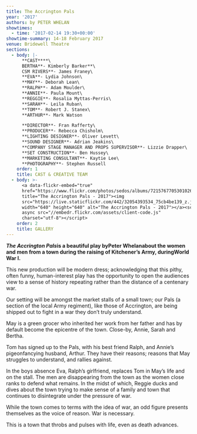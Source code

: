 ```yaml
---
title: The Accrington Pals
year: '2017'
authors: by PETER WHELAN
showtimes:
  - time: '2017-02-14 19:30+00:00'
showtime-summary: 14-18 February 2017
venue: Bridewell Theatre
sections:
  - body: |-
      **CAST****\
      BERTHA**- Kimberly Barker**\
      CSM RIVERS**- James Franey\
      **EVA**- Lydia Johnson\
      **MAY**- Deborah Lean\
      **RALPH**- Adam Moulder\
      **ANNIE**- Paula Mount\
      **REGGIE**- Rosalia Myttas-Perris\
      **SARAH**- Leila Ruban\
      **TOM**- Robert J. Stanex\
      **ARTHUR**- Mark Watson

      **DIRECTOR**- Fran Rafferty\
      **PRODUCER**- Rebecca Chisholm\
      **LIGHTING DESIGNER**- Oliver Levett\
      **SOUND DESIGNER**- Adrian Jeakins\
      **COMPANY STAGE MANAGER AND PROPS SUPERVISOR**- Lizzie Drapper\
      **SET CONSTRUCTION**- Ben Hussey\
      **MARKETING CONSULTANT**- Kaytie Lee\
      **PHOTOGRAPHY**- Stephen Russell
    order: 1
    title: CAST & CREATIVE TEAM
  - body: >-
      <a data-flickr-embed="true"
      href="https://www.flickr.com/photos/sedos/albums/72157677053010262"
      title="The Accrington Pals - 2017"><img
      src="https://live.staticflickr.com/442/32054393534_75cb4be139_z.jpg"
      width="640" height="640" alt="The Accrington Pals - 2017"></a><script
      async src="//embedr.flickr.com/assets/client-code.js"
      charset="utf-8"></script>
    order: 2
    title: GALLERY
---
```

***The Accrington Pals*is a beautiful play byPeter Whelanabout the women and men from a town during the raising of Kitchener’s Army, duringWorld War I.**

This new production will be modern dress; acknowledging that this pithy, often funny, human-interest play has the opportunity to open the audiences view to a sense of history repeating rather than the distance of a centenary war.

Our setting will be amongst the market stalls of a small town; our Pals (a section of the local Army regiment), like those of Accrington, are being shipped out to fight in a war they don’t truly understand.

May is a green grocer who inherited her work from her father and has by default become the epicentre of the town. Close-by, Annie, Sarah and Bertha.

Tom has signed up to the Pals, with his best friend Ralph, and Annie’s pigeonfancying husband, Arthur. They have their reasons; reasons that May struggles to understand, and rallies against.

In the boys absence Eva, Ralph’s girlfriend, replaces Tom in May’s life and on the stall. The men are disappearing from the town as the women close ranks to defend what remains. In the midst of which, Reggie ducks and dives about the town trying to make sense of a family and town that continues to disintegrate under the pressure of war.

While the town comes to terms with the idea of war, an odd figure presents themselves as the voice of reason. War is necessary.

This is a town that throbs and pulses with life, even as death advances.
